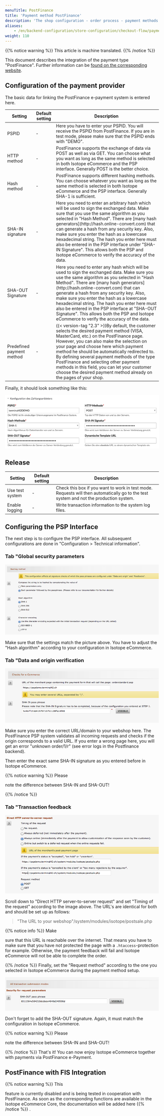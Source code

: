 ```yaml
---
menuTitle: PostFinance
title: 'Payment method PostFinance'
description: 'The shop configuration - order process - payment methods - PostFinance.'
aliases:
    - /en/backend-configuration/store-configuration/checkout-flow/payment-methods/payment-method-postfinance/
weight: 110
---
```


{{% notice warning %}}
This article is machine translated.
{{% /notice %}}

This document describes the integration of the payment type "PostFinance". Further information can be [found on the corresponding website](https://www.postfinance.ch/de/biz/prod/eserv/epay.html).

## Configuration of the payment provider

The basic data for linking the PostFinance e-payment system is entered here.

<table><thead><tr><th>Setting</th> <th>Default setting</th> <th>Description</th> </tr></thead><tbody><tr><td>PSPID</td> <td>-</td> <td>Here you have to enter your PSPID. You will receive the PSPID from PostFinance. If you are in test mode, please make sure that the PSPID ends with "DEMO".</td> </tr><tr><td>HTTP method</td> <td>-</td> <td>PostFinance supports the exchange of data via POST as well as via GET. You can choose what you want as long as the same method is selected in both Isotope eCommerce and the PSP interface. Generally POST is the better choice.</td> </tr><tr><td>Hash method</td> <td>-</td> <td>PostFinance supports different hashing methods. You can choose whatever you want as long as the same method is selected in both Isotope eCommerce and the PSP interface. Generally SHA-1 is sufficient.</td> </tr><tr><td>SHA-IN signature</td> <td>-</td> <td>Here you need to enter an arbitrary hash which will be used to sign the exchanged data. Make sure that you use the same algorithm as you selected in "Hash Method". There are [many hash generators](http://hash.online-convert.com) that can generate a hash from any security key. Also, make sure you enter the hash as a lowercase hexadecimal string. The hash you enter here must also be entered in the PSP interface under "SHA-IN Signature". This allows both the PSP and Isotope eCommerce to verify the accuracy of the data.</td> </tr><tr><td>SHA-OUT Signature</td> <td>-</td> <td>Here you need to enter any hash which will be used to sign the exchanged data. Make sure you use the same algorithm as you selected in "Hash Method". There are [many hash generators](http://hash.online-convert.com) that can generate a hash from any security key. Also, make sure you enter the hash as a lowercase hexadecimal string. The hash you enter here must also be entered in the PSP interface at "SHA-OUT Signature". This allows both the PSP and Isotope eCommerce to verify the accuracy of the data.</td> </tr><tr><td>Predefined payment method</td> <td>-</td> <td>{{< version-tag "2.3" >}}By default, the customer selects the desired payment method (VISA, MasterCard, etc.) on the PostFinance page. However, you can also make the selection on your page and choose here which payment method he should be automatically redirected to. By defining several payment methods of the type PostFinance and selecting other payment methods in this field, you can let your customer choose the desired payment method already on the pages of your shop.</td></tr></tbody></table>

Finally, it should look something like this:

![PostFinance in the backend](overview.png)

## Release

<table><thead><tr><th>Setting</th> <th>Default setting</th> <th>Description</th> </tr></thead><tbody><tr><td>Use test system</td> <td>-</td> <td>Check this box if you want to work in test mode. Requests will then automatically go to the test system and not the production system.</td> </tr><tr><td>Enable logging</td> <td>-</td> <td>Write transaction information to the system log files.</td></tr></tbody></table>

## Configuring the PSP Interface

The next step is to configure the PSP interface. All subsequent configurations are done in "Configuration &gt; Technical information".

### Tab "Global security parameters

![PSP Tab Security](tab_security.png)

Make sure that the settings match the picture above. You have to adjust the "Hash algorithm" according to your configuration in Isotope eCommerce.

### Tab "Data and origin verification

![PSP Tab Data and Origin](tab_data_n_origin.png)

Make sure you enter the correct URL/domain to your webshop here. The PostFinance PSP system validates all incoming requests and checks if the origin corresponds to a valid URL. If you enter a wrong page here, you will get an error "unknown order/1/r" (see error logs in the Postfinance backend).

Then enter the exact same SHA-IN signature as you entered before in Isotope eCommerce.

{{% notice warning %}}
Please

note the difference between SHA-IN and SHA-OUT!

{{% /notice %}}
 ### Tab "Transaction feedback

![Server to Server Request](tab_transaction_n_feedback_1.png)

Scroll down to "Direct HTTP server-to-server request" and set "Timing of the request" according to the image above. The URL's are identical for both and should be set up as follows:

> "The URL to your webshop"/system/modules/isotope/postsale.php

{{% notice info %}}
Make

sure that this URL is reachable over the internet. That means you have to make sure that you have not protected the page with a `.htaccess`-protection for example. Otherwise, the payment feedback will fail and Isotope eCommerce will not be able to complete the order.

{{% /notice %}}
 Finally, set the "Request method" according to the one you selected in Isotope eCommerce during the payment method setup.

![SHA-OUT signature](tab_transaction_n_feedback_2.png)

Don't forget to add the SHA-OUT signature. Again, it must match the configuration in Isotope eCommerce.

{{% notice warning %}}
Please

note the difference between SHA-IN and SHA-OUT!

{{% /notice %}}
 That's it! You can now enjoy Isotope eCommerce together with payments via PostFinance e-Payment.

## PostFinance with FIS Integration

{{% notice warning %}}
This

feature is currently disabled and is being tested in cooperation with PostFinance. As soon as the corresponding functions are available in the Isotope eCommerce Core, the documentation will be added here
{{% /notice %}}
.
